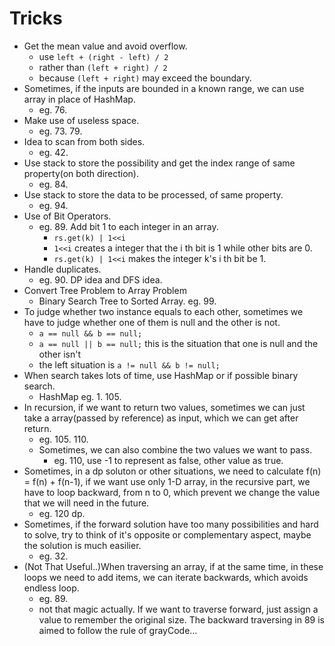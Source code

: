 # Tricks
- Get the mean value and avoid overflow.
    + use `left + (right - left) / 2`
    + rather than `(left + right) / 2`
    + because `(left + right)` may exceed the boundary.
- Sometimes, if the inputs are bounded in a known range, we can use array in place of HashMap.
    + eg. 76.
- Make use of useless space.
    + eg. 73. 79.
- Idea to scan from both sides.
    + eg. 42.
- Use stack to store the possibility and get the index range of same property(on both direction).
    + eg. 84.
- Use stack to store the data to be processed, of same property.
    + eg. 94.
- Use of Bit Operators.
    + eg. 89. Add bit 1 to each integer in an array.
        -  `rs.get(k) | 1<<i `
        - `1<<i`  creates a integer that the i th bit is 1 while other bits are 0.
        - `rs.get(k) | 1<<i` makes the integer k's i th bit be 1.
- Handle duplicates.
    + eg. 90. DP idea and DFS idea.
- Convert Tree Problem to Array Problem
    + Binary Search Tree to Sorted Array. eg. 99.
- To judge whether two instance equals to each other, sometimes we have to judge whether one of them is null and the other is not.
    + `a == null && b == null;`
    + `a == null || b == null;` this is the situation that one is null and the other isn't
    + the left situation is `a != null && b != null;`
- When search takes lots of time, use HashMap or if possible binary search.
    + HashMap eg. 1. 105.
- In recursion, if we want to return two values, sometimes we can just take a array(passed by reference) as input, which we can get after return.
    + eg. 105. 110.
    + Sometimes, we can also combine the two values we want to pass.
        - eg. 110, use -1 to represent as false, other value as true.
- Sometimes, in a dp soluton or other situations, we need to calculate f(n) = f(n) + f(n-1), if we want use only 1-D array, in the recursive part, we have to loop backward, from n to 0, which prevent we change the value that we will need in the future.
    + eg. 120 dp.
- Sometimes, if the forward solution have too many possibilities and hard to solve, try to think of it's opposite or complementary aspect, maybe the solution is much easilier.
    + eg. 32.
- (Not That Useful..)When traversing an array, if at the same time, in these loops we need to add items, we can iterate backwards, which avoids endless loop.
    + eg. 89.
    + not that magic actually. If we want to traverse forward, just assign a value to remember the original size. The backward traversing in 89 is aimed to follow the rule of grayCode...
